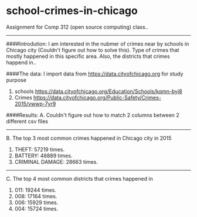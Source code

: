 # school-crimes-in-chicago

Assignment for Comp 312 (open source computing) class..

- - - - 

####Introdution: 
I am interested in the nubmer of crimes near by schools in Chicago city (Couldn't figure out how to solve this). Type of crimes that mostly happened in this specific area. Also, the districts that crimes happend in..

####The data:
I import data from  https://data.cityofchicago.org for study purpose

1. schools   https://data.cityofchicago.org/Education/Schools/kqmn-byj8
2. Crimes    https://data.cityofchicago.org/Public-Safety/Crimes-2015/vwwp-7yr9

####Results:
A. Couldn't figure out how to match 2 columns between 2 different csv files
- - - - 
B. The top 3 most common crimes happened in Chicago city in 2015
   1. THEFT: 57219 times.
   2. BATTERY: 48889 times.
   3. CRIMINAL DAMAGE: 28663 times.

- - - - 
C. The top 4 most common districts that crimes happened in 

   1. 011: 19244 times.
   2. 008: 17164 times.
   3. 006: 15929 times.
   4. 004: 15724 times.




